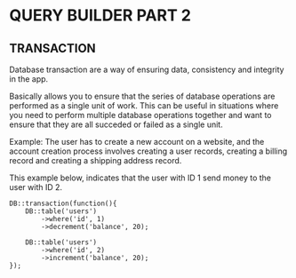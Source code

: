 # QUERY BUILDER PART 2

## TRANSACTION

Database transaction are a way of ensuring data, consistency and integrity in the app.

Basically allows you to ensure that the series of database operations are performed as a single unit of work. This can be useful in situations where you need to perform multiple database operations together and want to ensure that they are all succeded or failed as a single unit. 

Example: The user has to create a new account on a website, and the account creation process involves creating a user records, creating a billing record and creating a shipping address record. 

This example below, indicates that the user with ID 1 send money to the user with ID 2.

```
DB::transaction(function(){
    DB::table('users')
        ->where('id', 1)
        ->decrement('balance', 20);
    
    DB::table('users')
        ->where('id', 2)
        ->increment('balance', 20);
}); 
```